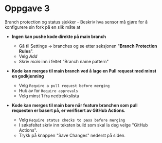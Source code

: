 # Oppgave 3
Branch protection og status sjekker - Beskriv hva sensor må gjøre for å konfigurere sin fork på en slik måte at

* **Ingen kan pushe kode direkte på main branch**
    * Gå til Settings -> branches og se etter seksjonen "**Branch Protection Rules**". 
    * Velg *Add*
    * Skriv *main* inn i feltet "Branch name pattern" 
  
* **Kode kan merges til main branch ved å lage en Pull request med minst en godkjenning**
  * Velg ```Require a pull request before merging```
  * Huk av for ``Require approvals``
  * Velg minst 1 fra nedtrekkslista
  
* **Kode kan merges til main bare når feature branchen som pull requesten er basert på, er verifisert av GitHub Actions.**
  * Velg ```Require status checks to pass before merging```
  * I søkefeltet skriv inn teksten build som skal la deg velge "GitHub Actions".
  * Trykk på knappen "Save Changes" nederst på siden.